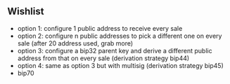 
## Wishlist

- option 1: configure 1 public address to receive every sale
- option 2: configure n public addresses to pick a different one on every sale (after 20 address used, grab more)
- option 3: configure a bip32 parent key and derive a different public address from that on every sale (derivation strategy bip44)
- option 4: same as option 3 but with multisig (derivation strategy bip45)
- bip70
